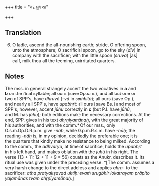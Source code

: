 +++
title = "०६ ध्रुव आ"

+++
## Translation
6. O ladle, ascend the all-nourishing earth; stride, O offering spoon,  
unto the atmosphere; O sacrificial spoon, go to the sky (*dív*) in  
company with the sacrificer; with the little spoon (*sruvá*) \[as\]  
calf, milk thou all the teeming, unirritated quarters.

## Notes
The mss. in general strangely accent the two vocatives in **a** and  
**b** on the final syllable; all ours (save Op.s.m.), and all but one or  
two of SPP's, have *dhruvé* (*-vá* in *saṁhitā*); all ours (save Op.),  
and nearly all SPP's, have *upabhṛ́t;* all ours ⌊save Bs.⌋ and most of  
SPP's, however, accent *júhu* correctly in **c** (but P.I. have *jū́hū*,  
and M. has *júhū*); both editions make the necessary corrections. At the  
end, SPP. gives in his text *áhṛṇīyamānaḥ*, with the great majority of  
his authorities, and with the comm.\* Of our mss., only  
O.s.m.Op.D.R.p.m. give *-naḥ*, while O.p.m.R.s.m. have *-nāḥ;* the  
reading *-nāḥ* is, in my opinion, decidedly the preferable one; it is  
the quarters that kindly make no resistance to being milked. According  
to the comm., the *adhvaryu*, at time of sacrifice, holds the *upabhṛt*  
in his left hand, and makes oblation with the *juhū* in his right. The  
verse (13 + 11: 12 + 11 + 9 = 56) counts as the Anukr. describes it. Its  
ritual use was given under the preceding verse. \*⌊The comm. assumes a  
very harsh change to the direct address and applies *ahṛṇ-* to the  
sacrificer: *atha pratyakṣavad uktiḥ: evaṁ srugbhir lokatrayam prāpito  
yajamānas tvam ahṛṇīyamānaḥ*.⌋

